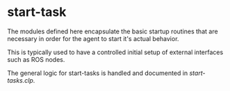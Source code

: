# start-task
The modules defined here encapsulate the basic startup routines that are necessary in order for the agent to start it's actual behavior.

This is typically used to have a controlled initial setup of external interfaces such as ROS nodes.

The general logic for start-tasks is handled and documented in *start-tasks.clp*.
